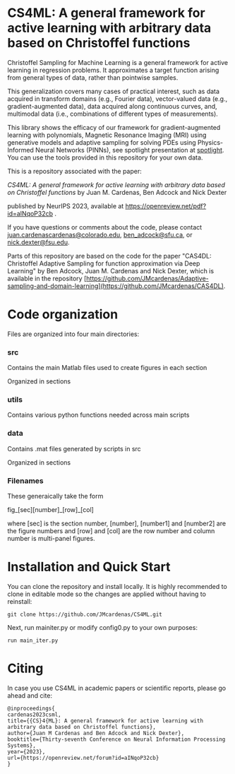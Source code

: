 # CS4ML: A general framework for active learning with arbitrary data based on Christoffel functions 

Christoffel Sampling for Machine Learning is a general framework for active learning in regression problems. It approximates a target function arising from general types of data, rather than pointwise samples. 

This generalization covers many cases of practical interest, such as data acquired in transform domains (e.g., Fourier data), vector-valued data (e.g., gradient-augmented data), data acquired along continuous curves, and, multimodal data (i.e., combinations of different types of measurements). 

This library shows the efficacy of our framework for gradient-augmented learning with polynomials, Magnetic Resonance Imaging (MRI) using generative models and adaptive sampling for solving PDEs using Physics-Informed Neural Networks (PINNs), see spotlight presentation at [spotlight](https://neurips.cc/virtual/2023/poster/71203). You can use the tools provided in this repository for your own data. 
 
This is a repository associated with the paper:

_CS4ML: A general framework for active learning with arbitrary data based on Christoffel functions_ by Juan M. Cardenas, Ben Adcock and Nick Dexter  

published by NeurIPS 2023, available at https://openreview.net/pdf?id=aINqoP32cb .

If you have questions or comments about the code, please contact [juan.cardenascardenas@colorado.edu](mailto:juan.cardenascardenas@colorado.edu?subject=[GitHub]%20Source%20Han%20Sans), [ben_adcock@sfu.ca](mailto:ben_adcock@sfu.ca?subject=[GitHub]%20Source%20Han%20Sans), or [nick.dexter@fsu.edu](mailto:nick.dexter@fsu.edu?subject=[GitHub]%20Source%20Han%20Sans).

Parts of this repository are based on the code for the paper "CAS4DL: Christoffel Adaptive Sampling for function approximation via Deep Learning" by Ben Adcock, Juan M. Cardenas and Nick Dexter,  which is available in the repository [https://github.com/JMcardenas/Adaptive-sampling-and-domain-learning](https://github.com/JMcardenas/CAS4DL). 

# Code organization 
Files are organized into four main directories:

### src 
Contains the main Matlab files used to create figures in each section

Organized in sections

### utils 
Contains various python functions needed across main scripts

### data 
Contains .mat files generated by scripts in src

Organized in sections

### Filenames

These generaically take the form 

fig_[sec][number]\_[row]_[col]

where [sec] is the section number, [number], [number1] and [number2] are the figure numbers and [row] and [col] are the row number and column number is multi-panel figures.

# Installation and Quick Start 

You can clone the repository and install locally. It is highly recommended to clone in editable mode so the changes are applied without having to reinstall:
 
```
git clone https://github.com/JMcardenas/CS4ML.git
```
Next, run mainiter.py or modify config0.py to your own purposes: 

```
run main_iter.py
```

# Citing 
In case you use CS4ML in academic papers or scientific reports, please go ahead and cite:

```
@inproceedings{
cardenas2023csml,
title={{CS}4{ML}: A general framework for active learning with arbitrary data based on Christoffel functions},
author={Juan M Cardenas and Ben Adcock and Nick Dexter},
booktitle={Thirty-seventh Conference on Neural Information Processing Systems},
year={2023},
url={https://openreview.net/forum?id=aINqoP32cb}
}
```
